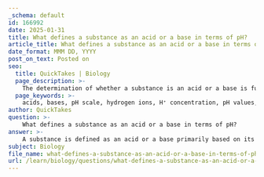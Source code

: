 ```yaml
---
_schema: default
id: 166992
date: 2025-01-31
title: What defines a substance as an acid or a base in terms of pH?
article_title: What defines a substance as an acid or a base in terms of pH?
date_format: MMM DD, YYYY
post_on_text: Posted on
seo:
  title: QuickTakes | Biology
  page_description: >-
    The determination of whether a substance is an acid or a base is fundamentally linked to its effect on the concentration of hydrogen ions in a solution, as measured on the pH scale.
  page_keywords: >-
    acids, bases, pH scale, hydrogen ions, H⁺ concentration, pH values, acidic solutions, alkaline solutions, buffer systems, bicarbonate buffer system, hydrochloric acid, sodium hydroxide
author: QuickTakes
question: >-
    What defines a substance as an acid or a base in terms of pH?
answer: >-
    A substance is defined as an acid or a base primarily based on its effect on the concentration of hydrogen ions (H⁺) in a solution, which is measured using the pH scale.\n\n1. **Acids**: \n   - Acids are substances that increase the concentration of hydrogen ions in a solution. This results in a decrease in pH. For example, when hydrochloric acid (HCl) dissociates in water, it releases hydrogen ions:\n     $$\n     \text{HCl} \rightarrow \text{H}^+ + \text{Cl}^-\n     $$\n   - Solutions with a pH less than 7 are considered acidic. The lower the pH, the stronger the acid, as it indicates a higher concentration of H⁺ ions.\n\n2. **Bases**: \n   - Bases are substances that decrease the concentration of hydrogen ions in a solution, which raises the pH. This can occur by binding free H⁺ ions or by releasing hydroxide ions (OH⁻). For example, sodium hydroxide (NaOH) dissociates in water to produce hydroxide ions:\n     $$\n     \text{NaOH} \rightarrow \text{Na}^+ + \text{OH}^-\n     $$\n   - Solutions with a pH greater than 7 are considered basic (or alkaline). The higher the pH, the stronger the base, as it indicates a lower concentration of H⁺ ions.\n\n3. **pH Scale**: \n   - The pH scale ranges from 0 to 14:\n     - A pH of 7 is neutral (pure water).\n     - A pH less than 7 indicates acidity (strong acids have lower pH values).\n     - A pH greater than 7 indicates basicity (strong bases have higher pH values).\n\n4. **Buffer Systems**: \n   - Buffers are substances that help maintain a stable pH by neutralizing added acids or bases. For example, the bicarbonate buffer system in human blood helps regulate pH by balancing the concentration of carbonic acid (H₂CO₃) and bicarbonate ions (HCO₃⁻):\n     $$\n     \text{H}_2\text{CO}_3 \rightleftharpoons \text{H}^+ + \text{HCO}_3^-\n     $$\n   - This system can shift to either release or absorb H⁺ ions, thus stabilizing the pH.\n\nIn summary, acids increase H⁺ concentration and lower pH, while bases decrease H⁺ concentration and raise pH. The pH scale is a logarithmic measure of this concentration, with buffers playing a crucial role in maintaining pH stability in various environments.
subject: Biology
file_name: what-defines-a-substance-as-an-acid-or-a-base-in-terms-of-ph.md
url: /learn/biology/questions/what-defines-a-substance-as-an-acid-or-a-base-in-terms-of-ph
---
```


&nbsp;